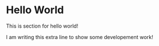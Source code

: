 # Hello World

This is section for hello world!

I am writing this extra line to show some developement work!
